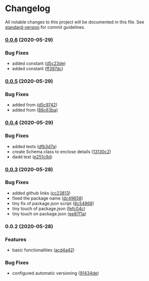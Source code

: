 # Changelog

All notable changes to this project will be documented in this file. See [standard-version](https://github.com/conventional-changelog/standard-version) for commit guidelines.

### [0.0.6](https://github.com/marvintau/schema/compare/v0.0.5...v0.0.6) (2020-05-29)


### Bug Fixes

* added constant ([d5c23de](https://github.com/marvintau/schema/commit/d5c23dea3eba83e5fdc0e11c68baa4a2bbff1997))
* added constant ([ff397dc](https://github.com/marvintau/schema/commit/ff397dc47a75197dd80c816d306eb191d7dbdf80))

### [0.0.5](https://github.com/marvintau/schema/compare/v0.0.4...v0.0.5) (2020-05-29)


### Bug Fixes

* added from ([d5c9742](https://github.com/marvintau/schema/commit/d5c9742450163d96b4e4fd5dd3bdc6004ba336a7))
* added from ([88c63ba](https://github.com/marvintau/schema/commit/88c63baedf3f8c65c7ca5beab76b28f553a544c4))

### [0.0.4](https://github.com/marvintau/schema/compare/v0.0.3...v0.0.4) (2020-05-29)


### Bug Fixes

* added tests ([dfb3d7a](https://github.com/marvintau/schema/commit/dfb3d7afe2a3f771cd58559f617fc197ec3a7ab9))
* create Schema class to enclose details ([13130c2](https://github.com/marvintau/schema/commit/13130c2e8fef8e879c70cf6bdbeb1d81beb6b21b))
* dadd test ([e251c9d](https://github.com/marvintau/schema/commit/e251c9d20b9ea04700a76dc452e757abed88dad7))

### [0.0.3](https://github.com/marvintau/schema/compare/v0.0.2...v0.0.3) (2020-05-28)


### Bug Fixes

* added github links ([cc23813](https://github.com/marvintau/schema/commit/cc238133b528dadba827f2214942156ace158062))
* fixed the package name ([dc49658](https://github.com/marvintau/schema/commit/dc49658f21ca66fbb6a853f18512fb0d19d2f560))
* tiny fix of package.json script ([8c54868](https://github.com/marvintau/schema/commit/8c548682dd25dd2a30af10123f7eb628921099ba))
* tiny touch of package.json ([fefc04c](https://github.com/marvintau/schema/commit/fefc04cdc55f2d406eb75d04e31c645cd8d82cba))
* tiny touch on package.json ([ee87f1a](https://github.com/marvintau/schema/commit/ee87f1a74740dfd65c23c06905772573729842e0))

### 0.0.2 (2020-05-28)


### Features

* basic functionalities ([acd4a42](https://github.com/marvintau/schema/commit/acd4a42c44e07f95b4e33a48527ca79103d235ef))


### Bug Fixes

* configured automatic versioning ([91434de](https://github.com/marvintau/schema/commit/91434de1691f5f1870c282c53abb6012d101b47b))
